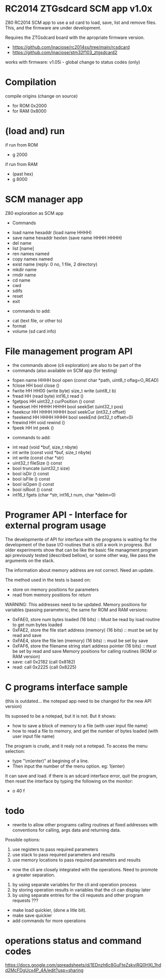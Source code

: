 # RC2014 ZTGsdcard SCM app v1.0x 
Z80 RC2014 SCM app to use a sd card to load, save, list and remove files.
This, and the firmware are under development.

Requires the ZTGsdcard board with the apropriate firmware version.
- https://github.com/inaciose/rc2014ss/tree/main/rcsdcard
- https://github.com/inaciose/stm32f103_ztgsdcard2

works with firmware: v1.05i - global change to status codes (only)  

# Compilation
compile origins (change on source)
- for ROM 0x2000
- for RAM 0x8000

# (load and) run
if run from ROM
- g 2000

if run from RAM
- (past hex)
- g 8000

# SCM manager app 

Z80 exploration as SCM app 

+ Commands 
- load name hexaddr (load name HHHH)
- save name hexaddr hexlen (save name HHHH HHHH)
- del name
- list [name]
- ren names named
- copy names named
- exist name (reply: 0 no, 1 file, 2 directory)
- mkdir name 
- rmdir name
- cd name
- cwd
- sdifs
- reset
- exit

+ commands to add:
- cat (text file, or other to)
- format
- volume (sd card info)

# File management program API
+ the commands above (cli exploration) are also to be part of the 
+ commands (also available on SCM app (for testing)
- fopen name HHHH                bool 	open (const char *path, uint8_t oflag=O_READ)
- fclose HH                      bool 	close ()
- fwrite HH HH00 (write byte)    size_t 	write (uint8_t b)
- fread HH (read byte)           int16_t 	read ()
- fgetpos HH                     uint32_t 	curPosition () const
- fseekset HH HHHH HHHH          bool 	seekSet (uint32_t pos)
- fseekcur HH HHHH HHHH          bool 	seekCur (int32_t offset)
- fseekend HH HHHH HHHH          bool 	seekEnd (int32_t offset=0)
- frewind HH                     void 	rewind ()
- fpeek HH                        int 	peek ()

+ commands to add:
- int 	read (void *buf, size_t nbyte)
- int 	write (const void *buf, size_t nbyte)
- int 	write (const char *str)
- uint32_t 	fileSize () const
- bool 	truncate (uint32_t size)
- bool 	isDir () const
- bool 	isFile () const
- bool 	isOpen () const
- bool 	isRoot () const
- int16_t 	fgets (char *str, int16_t num, char *delim=0)


# Programer API - Interface for external program usage
The developmente of API for interface with the programs is waiting for the development of the base I/O routines that is still a work in progress.
But older experiments show that can be like the basic file managment program api previously tested (described bellow), or some other way, like pass the arguments on the stack.

The information about memory address are not correct. Need an update.

The method used in the tests is based on:
- store on memory positions for parameters
- read from memory positions for return

WARNING: This addresses need to be updated.
Memory positions for variables (passing parameters), the same for ROM and RAM versions:
- 0xFAE0, store num bytes loaded (16 bits) :: Must be read by load routine to get num bytes loaded
- 0xFAE2, store the file start address (memory) (16 bits) :: must be set by read and save
- 0xFAE4, store the file len (memory) (16 bits) :: must be set by save
- 0xFAF6, store the filename string start address pointer (16 bits) :: must be set by read and save
Memory positions for calling routines (ROM or RAM version)
- save: call 0x2182 (call 0x8182)
- read: call 0x2225 (call 0x8225)


# C programs interface sample
(this is outdated... the notepad app need to be changed for the new API version)

Its suposed to be a notepad, but it is not. But it shows:
- how to save a block of memory to a file (with user input file name)
- how to read a file to memory, and get the number of bytes loaded (with user input file name)

The program is crude, and it realy not a notepad. 
To access the menu selection: 
- type "\m(enter)" at begining of a line.
- Then input the number of the menu option. eg: 1(enter)

It can save and load.
if there is an sdcard interface error, quit the program, then reset the interface by typing the following on the monitor:
- o 40 f

# todo
- rewrite to allow other programs calling routines at fixed addresses with conventions for calling, args data and returning data. 

Possible options:
1. use registers to pass required parameters
2. use stack to pass required parameters and results
3. use memory locations to pass required parameters and results

- now the cli are closely integrated with the operations. Need to promote a greater separation.
1. by using separate variables for the cli and operation process
2. by storing operation results in variables that the cli can display later
3. by using separate entries for the cli requests and other program requests ???

- make load quickier, (done a litle bit).
- make save quickier
- add commands for more operations

# operations status and command codes
https://docs.google.com/spreadsheets/d/1EDnzh6c8GuFteZskviRQ0HXl_1hdd2McFDgUcx4P_4A/edit?usp=sharing
